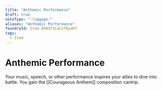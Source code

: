 ```yaml
---
title: "Anthemic Performance"
draft: true
noteType: ":luggage:"
aliases: "Anthemic Performance"
foundryId: Item.4hN1F3LaCzT8yeKf
tags:
  - Item
---
```


# Anthemic Performance

Your music, speech, or other performance inspires your allies to dive into battle. You gain the [[Courageous Anthem]] composition cantrip.

